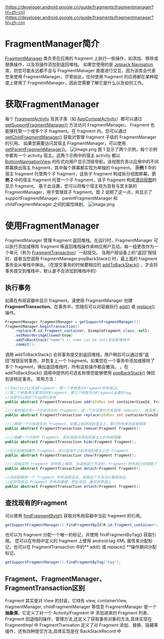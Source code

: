 [https://developer.android.google.cn/guide/fragments/fragmentmanager?hl=zh-cn](https://developer.android.google.cn/guide/fragments/fragmentmanager?hl=zh-cn)
# FragmentManager简介
[FragmentManager](https://developer.android.google.cn/reference/androidx/fragment/app/FragmentManager?hl=zh-cn) 类负责在应用的 fragment 上执行一些操作，如添加、移除或替换操作，以及将操作添加到返回堆栈。
如果您使用的是 [Jetpack Navigation](https://developer.android.google.cn/guide/navigation?hl=zh-cn) 库，则您可能永远都不会与 FragmentManager 直接进行交互，因为该库会代表您来使用 FragmentManager。尽管如此，任何使用 fragment 的应用都在某种程度上使用了 FragmentManager，因此您需要了解它是什么以及如何工作。
# 获取FragmentManager
每个 [FragmentActivity](https://developer.android.google.cn/reference/androidx/fragment/app/FragmentActivity?hl=zh-cn) 及其子类（如 [AppCompatActivity](https://developer.android.google.cn/reference/androidx/appcompat/app/AppCompatActivity?hl=zh-cn)）都可以通过 [getSupportFragmentManager()](https://developer.android.google.cn/reference/androidx/fragment/app/FragmentActivity?hl=zh-cn#getSupportFragmentManager()) 方法访问 FragmentManager。
Fragment 也能够托管一个或多个子 fragment。在 fragment 内，您可以通过 [getChildFragmentManager()](https://developer.android.google.cn/reference/androidx/fragment/app/Fragment?hl=zh-cn#getChildFragmentManager()) 获取对管理 fragment 子级的 FragmentManager 的引用。 如果您需要访问其宿主 FragmentManager，可以使用 [getParentFragmentManager()](https://developer.android.google.cn/reference/androidx/fragment/app/Fragment?hl=zh-cn#getParentFragmentManager())。
![image.png](/images/c88b52673bfc124d453fe3ee48ee86ca.png)
图 1 显示了两个示例，每个示例中都有一个 activity 宿主。这两个示例中的宿主 activity 都以 [BottomNavigationView](https://developer.android.google.cn/reference/com/google/android/material/bottomnavigation/BottomNavigationView?hl=zh-cn) 的形式向用户显示顶级导航，该视图负责以应用中的不同屏幕换出宿主 fragment，其中每个屏幕都实现为单独的 fragment。
**示例 1** 中的宿主 fragment 托管两个子 fragment，这些子 fragment 构成拆分视图屏幕。**示例 2** 中的宿主 fragment 托管一个子 fragment，该子 fragment 构成[滑动视图](https://developer.android.google.cn/guide/navigation/navigation-swipe-view-2?hl=zh-cn#implement_swipe_views)的显示 fragment。
基于此设置，您可以将每个宿主视为具有与其关联的 FragmentManager，用于管理其子 fragment。图 2 说明了这一点，并显示了 supportFragmentManager、parentFragmentManager 和 childFragmentManager 之间的属性映射。
![image.png](/images/7715e0dda846c7770b2abb70b9b431fc.png)
# 使用FragmentManager
FragmentManager 管理 fragment 返回堆栈。在运行时，FragmentManager 可以执行添加或移除 fragment 等返回堆栈操作来响应用户互动。每一组更改作为一个单元（称为 [FragmentTransaction](https://developer.android.google.cn/reference/androidx/fragment/app/FragmentTransaction?hl=zh-cn)）一起提交。
当用户按设备上的“返回”按钮时，或者当您调用 FragmentManager.popBackStack() 时，最上面的 fragment 事务会从堆栈中弹出。（在提交事务的时候要相应的 [addToBackStack()](https://developer.android.google.cn/reference/androidx/fragment/app/FragmentTransaction?hl=zh-cn#addToBackStack(java.lang.String)) ，才会将事务提交到堆栈中，默认是不会添加到堆栈中的）
## 执行事务
如需在布局容器中显示 fragment，请使用 FragmentManager 创建 **FragmentTransaction**。在事务中，您随后可以对容器执行 [add()](https://developer.android.google.cn/reference/androidx/fragment/app/FragmentTransaction?hl=zh-cn#add(int,%20java.lang.Class%3C?%20extends%20androidx.fragment.app.Fragment%3E,%20android.os.Bundle)) 或 [replace()](https://developer.android.google.cn/reference/androidx/fragment/app/FragmentTransaction?hl=zh-cn#replace(int,%20java.lang.Class%3C?%20extends%20androidx.fragment.app.Fragment%3E,%20android.os.Bundle)) 操作。
```java
FragmentManager fragmentManager = getSupportFragmentManager();
fragmentManager.beginTransaction()
    .replace(R.id.fragment_container, ExampleFragment.class, null)
    .setReorderingAllowed(true)
    .addToBackStack("name") // name can be null添加到堆栈中
    .commit();
```
调用 addToBackStack() 会将事务提交到返回堆栈。用户稍后可以通过按“返回”按钮反转事务，并恢复上一个 fragment。如果您在一个事务中添加或移除了多个 fragment，弹出返回堆栈时，所有这些操作都会撤消。
。在 addToBackStack() 调用中提供的可选名称使您能够使用 [popBackStack()](https://developer.android.google.cn/reference/androidx/fragment/app/FragmentManager?hl=zh-cn#popBackStack(java.lang.String,%20int)) 弹回到该特定事务。
常用方法：
```java
//在Activity添加Fragment，第一个参数表示Fragment的布局id，
//第二个参数表示要添加的Fragment，第三个参数为为Fragment设置的tag，
//后续可以用这个tag进行查询
public abstract FragmentTransaction add(@IdRes int containerViewId, Fragment fragment,@Nullable String tag);

////替换宿主中一个已经存在的 fragment，这一个方法等价于先调用 remove(), 再调用 add()
public abstract FragmentTransaction replace(@IdRes int containerViewId, Fragment fragment,@Nullable String tag);

////移除一个已经存在的 fragment，如果之前添加到宿主上，那它的布局也会被移除
public abstract FragmentTransaction remove(Fragment fragment);

////隐藏一个已存的 fragment，其实就是将添加到宿主上的布局隐藏
public abstract FragmentTransaction hide(Fragment fragment);

//显示前面隐藏的 fragment，这只适用于之前添加到宿主上的 fragment
public abstract FragmentTransaction show(Fragment fragment);

////将指定的 fragment 将布局上解除，当调用这个方法时，fragment 的布局已经销毁了
public abstract FragmentTransaction detach(Fragment fragment);

//当前面解除一个 fragment 的布局绑定后，调用这个方法可以重新绑定，
//这将导致该 fragment 的布局重建，然后添加、展示到界面上
public abstract FragmentTransaction attach(Fragment fragment);
```
## 查找现有的Fragment
可以使用 [findFragmentById()](https://developer.android.google.cn/reference/androidx/fragment/app/FragmentManager?hl=zh-cn#findFragmentById(int)) 获取对布局容器中当前 fragment 的引用。
```java
getSupportFragmentManager().findFragmentById(R.id.fragment_container);
```
也可以为 fragment 分配一个唯一的标记，并使用 findFragmentByTag() 获取引用。 您可以在布局中定义的 fragment 上使用 android:tag XML 属性来分配标记，也可以在 FragmentTransaction 中的** add() 或 replace() **操作期间分配标记。
```java
getSupportFragmentManager().findFragmentByTag("tag");
```
## Fragment、FragmentManager、FragmentTransaction区别
Fragment
其实是对 View 的封装，它持有 view, containerView, fragmentManager, childFragmentManager 等信息
FragmentManager
是一个**抽象类**，它定义了对一个 Activity/Fragment 中 添加进来的 Fragment 列表、Fragment 回退栈的操作、管理方法,还定义了获取事务对象的方法,具体实现在 FragmentImpl 中
FragmentTransation
定义了对 Fragment 添加、替换、隐藏等操作，还有四种提交方法,具体实现是在 BackStackRecord 中

